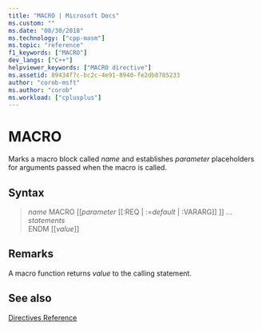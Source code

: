 ```yaml
---
title: "MACRO | Microsoft Docs"
ms.custom: ""
ms.date: "08/30/2018"
ms.technology: ["cpp-masm"]
ms.topic: "reference"
f1_keywords: ["MACRO"]
dev_langs: ["C++"]
helpviewer_keywords: ["MACRO directive"]
ms.assetid: 89434f7c-bc2c-4e91-8940-fe2db8785233
author: "corob-msft"
ms.author: "corob"
ms.workload: ["cplusplus"]
---
```

# MACRO

Marks a macro block called *name* and establishes *parameter* placeholders for arguments passed when the macro is called.

## Syntax

> *name* MACRO [[*parameter* [[:REQ | :=*default* | :VARARG]] ]] ...<br/>
> *statements*<br/>
> ENDM [[*value*]]

## Remarks

A macro function returns *value* to the calling statement.

## See also

[Directives Reference](../../assembler/masm/directives-reference.md)<br/>